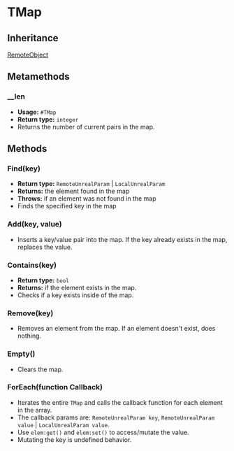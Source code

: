 # TMap

## Inheritance
[RemoteObject](./remoteobject.md)

## Metamethods

### __len
- **Usage:** `#TMap`
- **Return type:** `integer`
- Returns the number of current pairs in the map.

## Methods

### Find(key)
- **Return type:** `RemoteUnrealParam` | `LocalUnrealParam`
- **Returns:** the element found in the map
- **Throws:** if an element was not found in the map
- Finds the specified key in the map

### Add(key, value)
- Inserts a key/value pair into the map. If the key already exists in the map, replaces the value.

### Contains(key)
- **Return type:** `bool`
- **Returns:** if the element exists in the map.
- Checks if a key exists inside of the map.

### Remove(key)
- Removes an element from the map. If an element doesn't exist, does nothing.

### Empty()
- Clears the map.

### ForEach(function Callback)
- Iterates the entire `TMap` and calls the callback function for each element in the array.
- The callback params are: `RemoteUnrealParam key`, `RemoteUnrealParam value` | `LocalUnrealParam value`.
- Use `elem:get()` and `elem:set()` to access/mutate the value.
- Mutating the key is undefined behavior.
